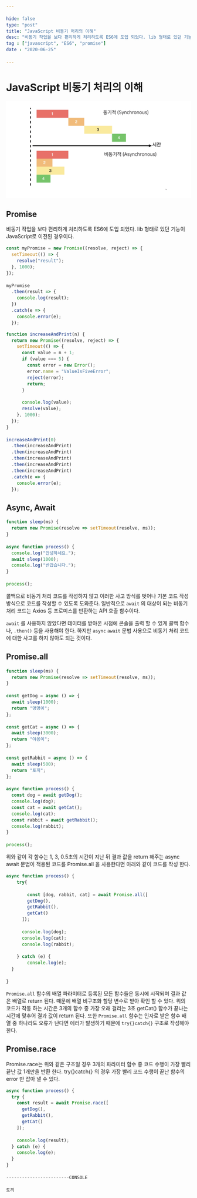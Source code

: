 ```yaml
---

hide: false
type: "post"
title: "JavaScript 비동기 처리의 이해"
desc: "비동기 작업을 보다 편리하게 처리하도록 ES6에 도입 되었다. lib 형태로 있던 기능이 JavaScript로 이전된 경우이다. ... 콜백으로 비동기 처리 코드를 작성하지 않고 이러한 사고 방식를 벗어나 기본 코드 작성 방식으로 코드를 작성할 수 있도록 도와준다. 일반적으로 `await` 의 대상이 되는 비동기 처리 코드는 Axios 등 프로미스를 반환하는 API 호출 함수이다."
tag : ["javascript", "ES6", "promise"]
date : "2020-06-25"

---
```


# JavaScript 비동기 처리의 이해

![img1](_2020-07-01__3.26.44.png)

## Promise

비동기 작업을 보다 편리하게 처리하도록 ES6에 도입 되었다. lib 형태로 있던 기능이 JavaScript로 이전된 경우이다.

```jsx
const myPromise = new Promise((resolve, reject) => {
  setTimeout(() => {
    resolve("result");
  }, 1000);
});

myPromise
  .then(result => {
    console.log(result);
  })
  .catch(e => {
    console.error(e);
  });
```

```jsx
function increaseAndPrint(n) {
  return new Promise((resolve, reject) => {
    setTimeout(() => {
      const value = n + 1;
      if (value === 5) {
        const error = new Error();
        error.name = "ValueIsFiveError";
        reject(error);
        return;
      }

      console.log(value);
      resolve(value);
    }, 1000);
  });
}

increaseAndPrint(0)
  .then(increaseAndPrint)
  .then(increaseAndPrint)
  .then(increaseAndPrint)
  .then(increaseAndPrint)
  .then(increaseAndPrint)
  .catch(e => {
    console.error(e);
  });
```

## Async, Await

```jsx
function sleep(ms) {
  return new Promise(resolve => setTimeout(resolve, ms));
}

async function process() {
  console.log("안녕하세요.");
  await sleep(1000);
  console.log("반갑습니다.");
}

process();
```

콜백으로 비동기 처리 코드를 작성하지 않고 이러한 사고 방식를 벗어나 기본 코드 작성 방식으로 코드를 작성할 수 있도록 도와준다. 일반적으로 `await` 의 대상이 되는 비동기 처리 코드는 Axios 등 프로미스를 반환하는 API 호출 함수이다. 

`await` 를 사용하지 않았다면 데이터를 받아온 시점에 콘솔을 출력 할 수 있게 콜백 함수나, `.then()` 등을 사용해야 한다. 하지만 `async` `await` 문법 사용으로 비동기 처리 코드에 대한 사고를 하지 않아도 되는 것이다.

## Promise.all

```jsx
function sleep(ms) {
  return new Promise(resolve => setTimeout(resolve, ms));
}

const getDog = async () => {
  await sleep(1000);
  return "멍멍이";
};

const getCat = async () => {
  await sleep(3000);
  return "야옹이";
};

const getRabbit = async () => {
  await sleep(500);
  return "토끼";
};

async function process() {
  const dog = await getDog();
  console.log(dog);
  const cat = await getCat();
  console.log(cat);
  const rabbit = await getRabbit();
  console.log(rabbit);
}

process();
```

위와 같이 각 함수는 1, 3, 0.5초의 시간이 지난 뒤 결과 값을 return 해주는 async await 문법이 적용된 코드를 Promise.all 을 사용한다면 아래와 같이 코드를 작성 한다.

```jsx
async function process() {
	try{

		const [dog, rabbit, cat] = await Promise.all([
	    getDog(),
	    getRabbit(),
	    getCat()
	  ]);
	
	  console.log(dog);
	  console.log(cat);
	  console.log(rabbit);

	} catch (e) {
		console.log(e);
  }

}

```

`Promise.all` 함수의 배열 파라미터로 등록된 모든 함수들은 동시에 시작되며 결과 값은 배열로 return 된다. 때문에 배열 비구조화 할당 변수로 받아 확인 할 수 있다. 위의 코드가 작동 하는 시간은 3개의 함수 중 가장 오래 걸리는 3초 getCat() 함수가 끝나는 시간에 맞추어 결과 값이 return 된다. 또한 `Promise.all` 함수는 인자로 받은 함수 배열 중 하나라도 오류가 난다면 에러가 발생하기 때문에 `try{}catch{}` 구조로 작성해야 한다.

## Promise.race

Promise.race는 위와 같은 구조일 경우 3개의 파라미터 함수 중 코드 수행이 가장 빨리 끝난 값 1개만을 반환 한다. try{}catch{} 의 경우 가장 빨리 코드 수행이 끝난 함수의 error 만 잡아 낼 수 있다. 

```jsx
async function process() {
  try {
    const result = await Promise.race([
      getDog(),
      getRabbit(),
      getCat()
    ]);

    console.log(result);
  } catch (e) {
    console.log(e);
  }
}

------------------------CONSOLE

토끼
```
